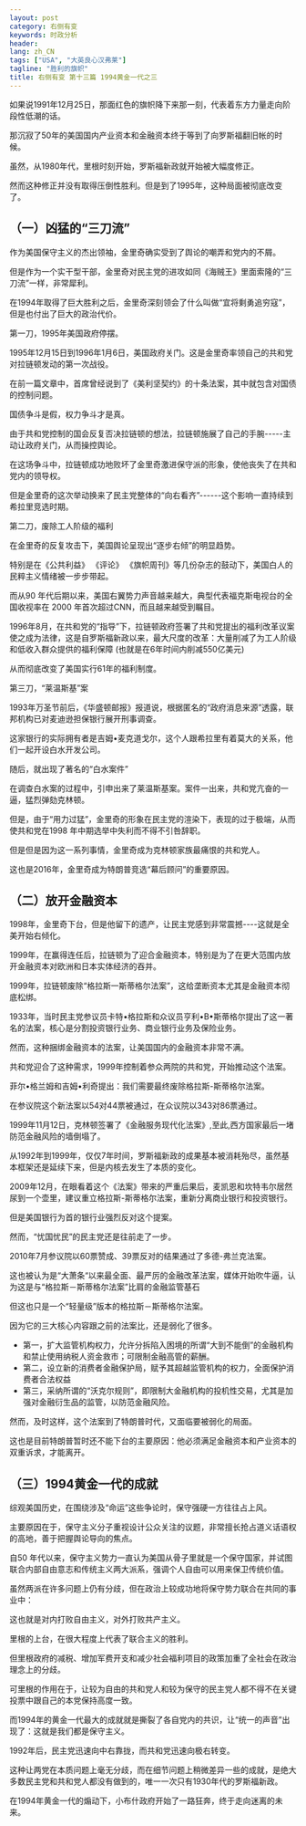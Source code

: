 ```yaml
---
layout: post
category: 右侧有变
keywords: 时政分析
header:
lang: zh_CN 
tags: ["USA", "大英良心汉弗莱"]
tagline: "胜利的旗帜"
title: 右侧有变 第十三篇 1994黄金一代之三
---
```


如果说1991年12月25日，那面红色的旗帜降下来那一刻，代表着东方力量走向阶段性低潮的话。

那沉寂了50年的美国国内产业资本和金融资本终于等到了向罗斯福翻旧帐的时候。

虽然，从1980年代，里根时刻开始，罗斯福新政就开始被大幅度修正。

然而这种修正并没有取得压倒性胜利。但是到了1995年，这种局面被彻底改变了。

## （一）凶猛的“三刀流”

作为美国保守主义的杰出领袖，金里奇确实受到了舆论的嘲弄和党内的不屑。

但是作为一个实干型干部，金里奇对民主党的进攻如同《海贼王》里面索隆的“三刀流”一样，非常犀利。

在1994年取得了巨大胜利之后，金里奇深刻领会了什么叫做“宜将剩勇追穷寇”，但是也付出了巨大的政治代价。

第一刀，1995年美国政府停摆。

1995年12月15日到1996年1月6日，美国政府关门。这是金里奇率领自己的共和党对拉链顿发动的第一次战役。

在前一篇文章中，首席曾经说到了《美利坚契约》的十条法案，其中就包含对国债的控制问题。

国债争斗是假，权力争斗才是真。

由于共和党控制的国会反复否决拉链顿的想法，拉链顿施展了自己的手腕-----主动让政府关门，从而操控舆论。

在这场争斗中，拉链顿成功地败坏了金里奇激进保守派的形象，使他丧失了在共和党内的领导权。

但是金里奇的这次举动换来了民主党整体的“向右看齐”------这个影响一直持续到希拉里竞选时期。

第二刀，废除工人阶级的福利

在金里奇的反复攻击下，美国舆论呈现出“逐步右倾”的明显趋势。

特别是在《公共利益》 《评论》 《旗帜周刊》等几份杂志的鼓动下，美国白人的民粹主义情绪被一步步带起。

而从90 年代后期以来，美国右翼势力声音越来越大，典型代表福克斯电视台的全国收视率在 2000 年首次超过CNN，而且越来越受到瞩目。

1996年8月，在共和党的“指导”下，拉链顿政府签署了共和党提出的福利改革议案使之成为法律，这是自罗斯福新政以来，最大尺度的改革：大量削减了为工人阶级和低收入群众提供的福利保障 (也就是在6年时间内削减550亿美元)

从而彻底改变了美国实行61年的福利制度。

第三刀，“莱温斯基”案

1993年万圣节前后，《华盛顿邮报》报道说，根据匿名的“政府消息来源”透露，联邦机构已对麦迪逊担保银行展开刑事调查。

这家银行的实际拥有者是吉姆•麦克道戈尔，这个人跟希拉里有着莫大的关系，他们一起开设白水开发公司。

随后，就出现了著名的“白水案件”

在调查白水案的过程中，引申出来了莱温斯基案。案件一出来，共和党亢奋的一逼，猛烈弹劾克林顿。

但是，由于“用力过猛”，金里奇的形象在民主党的渲染下，表现的过于极端，从而使共和党在1998 年中期选举中失利而不得不引咎辞职。

但是但是因为这一系列事情，金里奇成为克林顿家族最痛恨的共和党人。

这也是2016年，金里奇成为特朗普竞选“幕后顾问”的重要原因。

## （二）放开金融资本

1998年，金里奇下台，但是他留下的遗产，让民主党感到非常震撼----这就是全美开始右倾化。

1999年，在赢得连任后，拉链顿为了迎合金融资本，特别是为了在更大范围内放开金融资本对欧洲和日本实体经济的吞并。

1999年，拉链顿废除“格拉斯一斯蒂格尔法案”，这给垄断资本尤其是金融资本彻底松绑。

1933年，当时民主党参议员卡特•格拉斯和众议员亨利•B•斯蒂格尔提出了这一著名的法案，核心是分割投资银行业务、商业银行业务及保险业务。

然而，这种捆绑金融资本的法案，让美国国内的金融资本非常不满。

共和党迎合了这种需求，1999年控制着参众两院的共和党，开始推动这个法案。

菲尔•格兰姆和吉姆•利奇提出：我们需要最终废除格拉斯-斯蒂格尔法案。

在参议院这个新法案以54对44票被通过，在众议院以343对86票通过。

1999年11月12日，克林顿签署了《金融服务现代化法案》,至此,西方国家最后一堵防范金融风险的墙倒塌了。

从1992年到1999年，仅仅7年时间，罗斯福新政的成果基本被消耗殆尽，虽然基本框架还是延续下来，但是内核去发生了本质的变化。

2009年12月，在眼看着这个《法案》带来的严重后果后，麦凯恩和坎特韦尔居然尿到一个壶里，建议重立格拉斯-斯蒂格尔法案，重新分离商业银行和投资银行。

但是美国银行为首的银行业强烈反对这个提案。

然而，“忧国忧民”的民主党还是往前走了一步。

2010年7月参议院以60票赞成、39票反对的结果通过了多德-弗兰克法案。

这也被认为是“大萧条“以来最全面、最严厉的金融改革法案，媒体开始吹牛逼，认为这是与“格拉斯－斯蒂格尔法案”比肩的金融监管基石

但这也只是一个“轻量级”版本的格拉斯－斯蒂格尔法案。

因为它的三大核心内容跟之前的法案比，还是弱化了很多。

- 第一，扩大监管机构权力，允许分拆陷入困境的所谓“大到不能倒”的金融机构和禁止使用纳税人资金救市；可限制金融高管的薪酬。
- 第二，设立新的消费者金融保护局，赋予其超越监管机构的权力，全面保护消费者合法权益
- 第三，采纳所谓的“沃克尔规则”，即限制大金融机构的投机性交易，尤其是加强对金融衍生品的监管，以防范金融风险。

然而，及时这样，这个法案到了特朗普时代，又面临要被弱化的局面。

这也是目前特朗普暂时还不能下台的主要原因：他必须满足金融资本和产业资本的双重诉求，才能离开。

## （三）1994黄金一代的成就

综观美国历史，在围绕涉及“命运”这些争论时，保守强硬一方往往占上风。

主要原因在于，保守主义分子重视设计公众关注的议题，非常擅长抢占道义话语权的高地，善于把握舆论导向的焦点。

自50  年代以来，保守主义势力一直认为美国从骨子里就是一个保守国家，并试图联合内部自由意志和传统主义两大派系，强调个人自由可以用来保卫传统价值。

虽然两派在许多问题上仍有分歧，但在政治上较成功地将保守势力联合在共同的事业中：

这也就是对内打败自由主义，对外打败共产主义。

里根的上台，在很大程度上代表了联合主义的胜利。

但里根政府的减税、增加军费开支和减少社会福利项目的政策加重了全社会在政治理念上的分歧。

可里根的作用在于，让较为自由的共和党人和较为保守的民主党人都不得不在关键投票中跟自己的本党保持高度一致。

而1994年的黄金一代最大的成就就是撕裂了各自党内的共识，让“统一的声音”出现了：这就是我们都是保守主义。

1992年后，民主党迅速向中右靠拢，而共和党迅速向极右转变。

这种让两党在本质问题上毫无分歧，而在细节问题上稍微差异一些的成就，是绝大多数民主党和共和党人都没有做到的，唯一一次只有1930年代的罗斯福新政。

在1994年黄金一代的煽动下，小布什政府开始了一路狂奔，终于走向迷离的未来。

